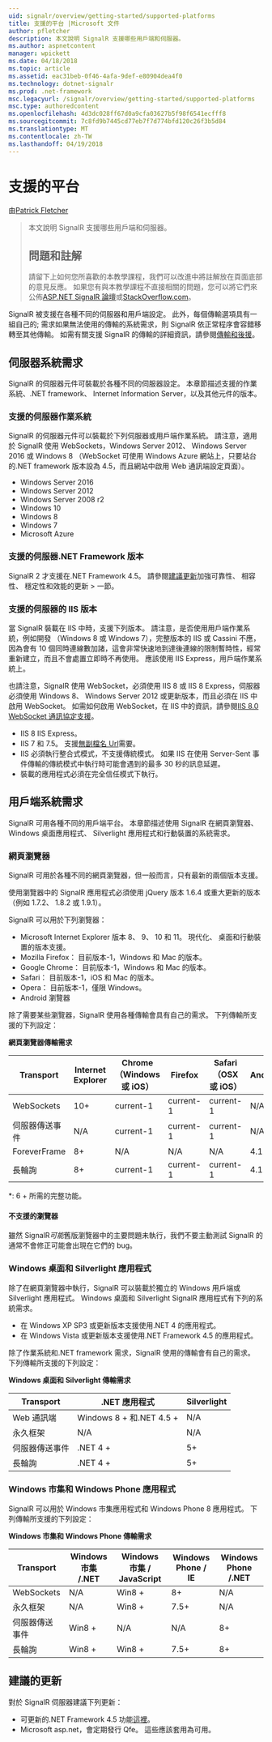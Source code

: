 ```yaml
---
uid: signalr/overview/getting-started/supported-platforms
title: 支援的平台 |Microsoft 文件
author: pfletcher
description: 本文說明 SignalR 支援哪些用戶端和伺服器。
ms.author: aspnetcontent
manager: wpickett
ms.date: 04/18/2018
ms.topic: article
ms.assetid: eac31beb-0f46-4afa-9def-e80904dea4f0
ms.technology: dotnet-signalr
ms.prod: .net-framework
msc.legacyurl: /signalr/overview/getting-started/supported-platforms
msc.type: authoredcontent
ms.openlocfilehash: 4d3dc028ff67d0a9cfa03627b5f98f6541ecfff8
ms.sourcegitcommit: 7c8fd9b7445cd77eb7f7d774bfd120c26f3b5d84
ms.translationtype: MT
ms.contentlocale: zh-TW
ms.lasthandoff: 04/19/2018
---
```

<a name="supported-platforms"></a>支援的平台
====================
由[Patrick Fletcher](https://github.com/pfletcher)

> 本文說明 SignalR 支援哪些用戶端和伺服器。 
> 
> ## <a name="questions-and-comments"></a>問題和註解
> 
> 請留下上如何您所喜歡的本教學課程，我們可以改進中將註解放在頁面底部的意見反應。 如果您有與本教學課程不直接相關的問題，您可以將它們來公佈[ASP.NET SignalR 論壇](https://forums.asp.net/1254.aspx/1?ASP+NET+SignalR)或[StackOverflow.com](http://stackoverflow.com/)。


SignalR 被支援在各種不同的伺服器和用戶端設定。 此外，每個傳輸選項具有一組自己的; 需求如果無法使用的傳輸的系統需求，則 SignalR 依正常程序會容錯移轉至其他傳輸。 如需有關支援 SignalR 的傳輸的詳細資訊，請參閱[傳輸和後援](introduction-to-signalr.md#transports)。

## <a name="server-system-requirements"></a>伺服器系統需求

SignalR 的伺服器元件可裝載於各種不同的伺服器設定。 本章節描述支援的作業系統、.NET framework、 Internet Information Server，以及其他元件的版本。

### <a name="supported-server-operating-systems"></a>支援的伺服器作業系統

SignalR 的伺服器元件可以裝載於下列伺服器或用戶端作業系統。 請注意，適用於 SignalR 使用 WebSockets，Windows Server 2012、 Windows Server 2016 或 Windows 8 （WebSocket 可使用 Windows Azure 網站上，只要站台的.NET framework 版本設為 4.5，而且網站中啟用 Web 通訊端設定頁面）。

- Windows Server 2016
- Windows Server 2012
- Windows Server 2008 r2
- Windows 10
- Windows 8
- Windows 7
- Microsoft Azure

### <a name="supported-server-net-framework-version"></a>支援的伺服器.NET Framework 版本

SignalR 2 才支援在.NET Framework 4.5。 請參閱[建議更新](#updates)加強可靠性、 相容性、 穩定性和效能的更新 > 一節。

### <a name="supported-server-iis-versions"></a>支援的伺服器的 IIS 版本

當 SignalR 裝載在 IIS 中時，支援下列版本。 請注意，是否使用用戶端作業系統，例如開發 （Windows 8 或 Windows 7），完整版本的 IIS 或 Cassini 不應，因為會有 10 個同時連線數加諸，這會非常快速地到達後連線的限制暫時性，經常重新建立，而且不會處置立即時不再使用。 應該使用 IIS Express，用戶端作業系統上。

也請注意，SignalR 使用 WebSocket，必須使用 IIS 8 或 IIS 8 Express，伺服器必須使用 Windows 8、 Windows Server 2012 或更新版本，而且必須在 IIS 中啟用 WebSocket。 如需如何啟用 WebSocket，在 IIS 中的資訊，請參閱[IIS 8.0 WebSocket 通訊協定支援](https://www.iis.net/learn/get-started/whats-new-in-iis-8/iis-80-websocket-protocol-support)。

- IIS 8 IIS Express。
- IIS 7 和 7.5。 支援[無副檔名 Url](https://support.microsoft.com/kb/980368)需要。
- IIS 必須執行整合式模式，不支援傳統模式。 如果 IIS 在使用 Server-Sent 事件傳輸的傳統模式中執行時可能會遇到的最多 30 秒的訊息延遲。
- 裝載的應用程式必須在完全信任模式下執行。

## <a name="client-system-requirements"></a>用戶端系統需求

SignalR 可用各種不同的用戶端平台。 本章節描述使用 SignalR 在網頁瀏覽器、 Windows 桌面應用程式、 Silverlight 應用程式和行動裝置的系統需求。

### <a name="web-browsers"></a>網頁瀏覽器

SignalR 可用於各種不同的網頁瀏覽器，但一般而言，只有最新的兩個版本支援。

使用瀏覽器中的 SignalR 應用程式必須使用 jQuery 版本 1.6.4 或重大更新的版本 （例如 1.7.2、 1.8.2 或 1.9.1）。

SignalR 可以用於下列瀏覽器：

- Microsoft Internet Explorer 版本 8、 9、 10 和 11。 現代化、 桌面和行動裝置的版本支援。
- Mozilla Firefox： 目前版本-1，Windows 和 Mac 的版本。
- Google Chrome： 目前版本-1，Windows 和 Mac 的版本。
- Safari： 目前版本-1，iOS 和 Mac 的版本。
- Opera： 目前版本-1，僅限 Windows。
- Android 瀏覽器

除了需要某些瀏覽器，SignalR 使用各種傳輸會具有自己的需求。 下列傳輸所支援的下列設定：

<a id="browser"></a>

**網頁瀏覽器傳輸需求**

| Transport | Internet Explorer | Chrome （Windows 或 iOS） | Firefox | Safari （OSX 或 iOS） | Android |
| --- | --- | --- | --- | --- | --- |
| WebSockets | 10+ | current-1 | current-1 | current-1 | N/A |
| 伺服器傳送事件 | N/A | current-1 | current-1 | current-1 | N/A |
| ForeverFrame | 8+ | N/A | N/A | N/A | 4.1 |
| 長輪詢 | 8+ | current-1 | current-1 | current-1 | 4.1 |

\*: 6 + 所需的完整功能。

#### <a name="unsupported-browsers"></a>不支援的瀏覽器

雖然 SignalR*可能*舊版瀏覽器中的主要問題未執行，我們不要主動測試 SignalR 的通常不會修正可能會出現在它們的 bug。

### <a name="windows-desktop-and-silverlight-applications"></a>Windows 桌面和 Silverlight 應用程式

除了在網頁瀏覽器中執行，SignalR 可以裝載於獨立的 Windows 用戶端或 Silverlight 應用程式。 Windows 桌面和 Silverlight SignalR 應用程式有下列的系統需求。

- 在 Windows XP SP3 或更新版本支援使用.NET 4 的應用程式。
- 在 Windows Vista 或更新版本支援使用.NET Framework 4.5 的應用程式。

除了作業系統和.NET framework 需求，SignalR 使用的傳輸會有自己的需求。 下列傳輸所支援的下列設定：

**Windows 桌面和 Silverlight 傳輸需求**

| Transport | .NET 應用程式 | Silverlight |
| --- | --- | --- |
| Web 通訊端 | Windows 8 + 和.NET 4.5 + | N/A |
| 永久框架 | N/A | N/A |
| 伺服器傳送事件 | .NET 4 + | 5+ |
| 長輪詢 | .NET 4 + | 5+ |

<a id="android"></a>

### <a name="windows-store-and-windows-phone-applications"></a>Windows 市集和 Windows Phone 應用程式

SignalR 可以用於 Windows 市集應用程式和 Windows Phone 8 應用程式。 下列傳輸所支援的下列設定：

**Windows 市集和 Windows Phone 傳輸需求**

| Transport | Windows 市集 /.NET | Windows 市集 / JavaScript | Windows Phone / IE | Windows Phone /.NET |
| --- | --- | --- | --- | --- |
| WebSockets | N/A | Win8 + | 8+ | N/A |
| 永久框架 | N/A | Win8 + | 7.5+ | N/A |
| 伺服器傳送事件 | Win8 + | N/A | N/A | 8+ |
| 長輪詢 | Win8 + | Win8 + | 7.5+ | 8+ |

<a id="updates"></a>

## <a name="recommended-updates"></a>建議的更新

對於 SignalR 伺服器建議下列更新：

- 可更新的.NET Framework 4.5 功能[這裡](https://support.microsoft.com/kb/2750149)。
- Microsoft asp.net，會定期發行 Qfe。 這些應該套用為可用。
